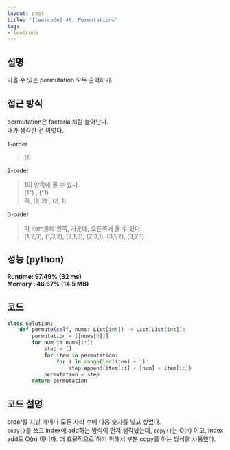 ```yaml
---
layout: post
title: "[leetcode] 46. Permutations"
tag:
- leetcode
---
```


## 설명
나올 수 있는 permutation 모두 출력하기.  

## 접근 방식 
permutation은 factorial처럼 늘어난다.  
내가 생각한 건 이렇다.  

1-order
> (1)

2-order
> 1의 양쪽에 올 수 있다.  
> (1^) , (^1)  
> 즉, (1, 2) , (2, 1)

3-order
> 각 item들의 왼쪽, 가운데, 오른쪽에 올 수 있다.  
> (1,2,3), (1,3,2), (2,1,3), (2,3,1), (3,1,2), (3,2,1)

## 성능 (python)
**Runtime: 97.49% (32 ms)**  
**Memory : 46.67% (14.5 MB)**  

## 코드  
```python
class Solution:
    def permute(self, nums: List[int]) -> List[List[int]]:
        permutation = [[nums[0]]]
        for num in nums[1:]:
            step = []
            for item in permutation:
                for i in range(len(item) + 1):
                    step.append(item[:i] + [num] + item[i:])
            permutation = step
        return permutation
```

## 코드 설명
order를 지날 때마다 모든 자리 수에 다음 숫자를 넣고 싶었다.  
`copy()`를 쓰고 index에 add하는 방식이 먼저 생각났는데, `copy()`는 O(n) 이고, index add도 O(n) 이니까. 더 효율적으로 하기 위해서 부분 copy를 하는 방식을 사용했다.